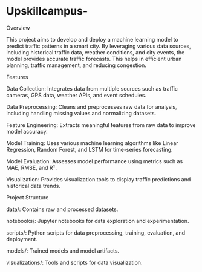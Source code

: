 # Upskillcampus-

Overview

This project aims to develop and deploy a machine learning model to predict traffic patterns in a smart city. By leveraging various data sources, including historical traffic data, weather conditions, and city events, the model provides accurate traffic forecasts. This helps in efficient urban planning, traffic management, and reducing congestion.


Features


Data Collection: Integrates data from multiple sources such as traffic cameras, GPS data, weather APIs, and event schedules.

Data Preprocessing: Cleans and preprocesses raw data for analysis, including handling missing values and normalizing datasets.

Feature Engineering: Extracts meaningful features from raw data to improve model accuracy.

Model Training: Uses various machine learning algorithms like Linear Regression, Random Forest, and LSTM for time-series forecasting.

Model Evaluation: Assesses model performance using metrics such as MAE, RMSE, and R².

Visualization: Provides visualization tools to display traffic predictions and historical data trends.

Project Structure


data/: Contains raw and processed datasets.

notebooks/: Jupyter notebooks for data exploration and experimentation.

scripts/: Python scripts for data preprocessing, training, evaluation, and deployment.

models/: Trained models and model artifacts.

visualizations/: Tools and scripts for data visualization.

